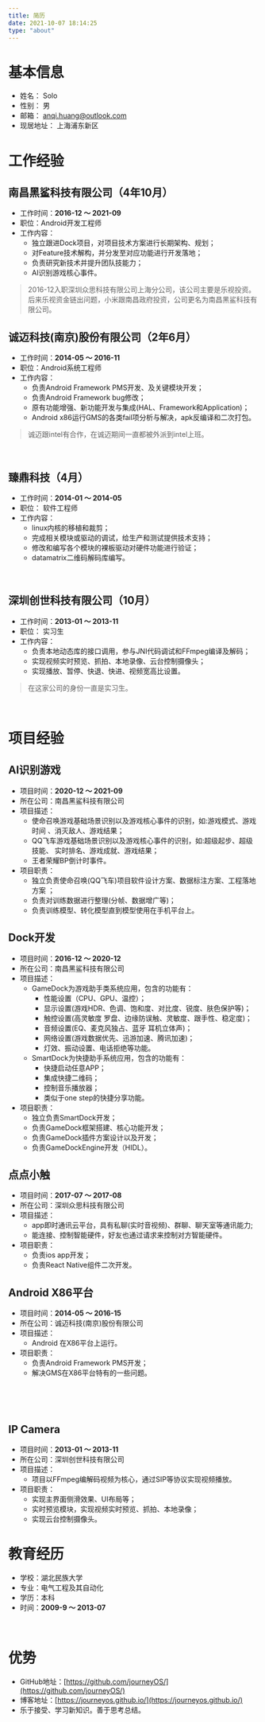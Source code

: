 ```yaml
---
title: 简历
date: 2021-10-07 18:14:25
type: "about"
---
```


# 基本信息
- 姓名：		Solo
- 性别：		男
- 邮箱：		anqi.huang@outlook.com
- 现居地址： 	上海浦东新区



# 工作经验
## 南昌黑鲨科技有限公司（4年10月）

- 工作时间：**2016-12 ～ 2021-09**
- 职位：Android开发工程师
-  工作内容：
   - 独立跟进Dock项目，对项目技术方案进行长期架构、规划； 
   - 对Feature技术解构，并分发至对应功能进行开发落地；
   - 负责研究新技术并提升团队技能力；
   - AI识别游戏核心事件。
> 2016-12入职深圳众思科技有限公司上海分公司，该公司主要是乐视投资。
> 后来乐视资金链出问题，小米跟南昌政府投资，公司更名为南昌黑鲨科技有限公司。



## 诚迈科技(南京)股份有限公司（2年6月）

- 工作时间：**2014-05 ～ 2016-11**
- 职位：Android系统工程师
-  工作内容：
   - 负责Android Framework PMS开发、及关键模块开发；
   - 负责Android Framework bug修改；
   - 原有功能增强、新功能开发与集成(HAL、Framework和Application)；
   - Android x86运行GMS的各类fail项分析与解决，apk反编译和二次打包。
> 诚迈跟intel有合作，在诚迈期间一直都被外派到intel上班。

​

## 臻鼎科技（4月）

- 工作时间：**2014-01 ～ 2014-05**
- 职位： 软件工程师
-  工作内容：
   - linux内核的移植和裁剪；
   - 完成相关模块或驱动的调试，给生产和测试提供技术支持；
   - 修改和编写各个模块的裸板驱动对硬件功能进行验证；
   - datamatrix二维码解码库编写。

​

## 深圳创世科技有限公司（10月）

- 工作时间：**2013-01 ～ 2013-11**
- 职位： 实习生
-  工作内容：
   - 负责本地动态库的接口调用，参与JNI代码调试和FFmpeg编译及解码；
   - 实现视频实时预览、抓拍、本地录像、云台控制摄像头；
   - 实现播放、暂停、快退、快进、视频宽高比设置。
> 在这家公司的身份一直是实习生。

​

# 项目经验
## AI识别游戏

- 项目时间：**2020-12 ～ 2021-09**
- 所在公司：南昌黑鲨科技有限公司
- 项目描述：
   - 使命召唤游戏基础场景识别以及游戏核心事件的识别，如:游戏模式、游戏时间 、消灭敌人、游戏结果；
   - QQ飞车游戏基础场景识别以及游戏核心事件的识别，如:超级起步、超级技能、 实时排名、游戏成就、游戏结果；
   - 王者荣耀BP倒计时事件。
- 项目职责：
   - 独立负责使命召唤(QQ飞车)项目软件设计方案、数据标注方案、工程落地方案 ；
   - 负责对训练数据进行整理(分帧、数据增广等)；
   - 负责训练模型、转化模型直到模型使用在手机平台上。



## Dock开发

- 项目时间：**2016-12 ～ 2020-12**
- 所在公司：南昌黑鲨科技有限公司
- 项目描述：
   - GameDock为游戏助手类系统应用，包含的功能有：
      - 性能设置（CPU、GPU、温控）；
      - 显示设置(游戏HDR、色调、饱和度、对比度、锐度、肤色保护等)；
      - 触控设置(高灵敏度 罗盘、边缘防误触、灵敏度、跟手性、稳定度)；
      - 音频设置(EQ、麦克风独占、蓝牙 耳机立体声)；
      - 网络设置(游戏数据优先、迅游加速、腾讯加速)；
      - 灯效、振动设置、电话拒绝等功能。
   - SmartDock为快捷助手系统应用，包含的功能有：  
      - 快捷启动任意APP；
      - 集成快捷二维码；
      - 控制音乐播放器；
      - 类似于one step的快捷分享功能。
- 项目职责：
   - 独立负责SmartDock开发；
   - 负责GameDock框架搭建、核心功能开发；
   - 负责GameDock插件方案设计以及开发；
   - 负责GameDockEngine开发（HIDL）。



## 点点小触

- 项目时间：**2017-07 ～ 2017-08**
- 所在公司：深圳众思科技有限公司
- 项目描述：
   - app即时通讯云平台，具有私聊(实时音视频)、群聊、聊天室等通讯能力;
   - 能连接、控制智能硬件，好友也通过请求来控制对方智能硬件。
- 项目职责：
   - 负责ios app开发；
   - 负责React Native组件二次开发。



## Android X86平台

- 项目时间：**2014-05 ～ 2016-15**
- 所在公司：诚迈科技(南京)股份有限公司
- 项目描述：
   - Android 在X86平台上运行。
- 项目职责：
   - 负责Android Framework PMS开发；
   - 解决GMS在X86平台特有的一些问题。

​

​

## IP Camera

- 项目时间：**2013-01 ～ 2013-11**
- 所在公司：深圳创世科技有限公司
- 项目描述：
   - 项目以FFmpeg编解码视频为核心，通过SIP等协议实现视频播放。
- 项目职责：
   - 实现主界面侧滑效果、UI布局等；
   - 实时预览模块，实现视频实时预览、抓拍、本地录像；
   - 实现云台控制摄像头。



# 教育经历

- 学校：湖北民族大学
- 专业：电气工程及其自动化
- 学历：本科
- 时间：**2009-9 ～ 2013-07**

**​**

# 优势

- GitHub地址：[https://github.com/journeyOS/](https://github.com/journeyOS/)
- 博客地址：[https://journeyos.github.io/](https://journeyos.github.io/)
- 乐于接受、学习新知识。善于思考总结。
